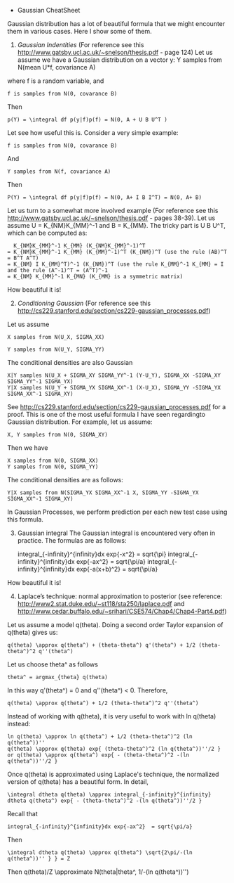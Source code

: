 - Gaussian CheatSheet

Gaussian distribution has a lot of beautiful formula that we might encounter them in various cases. Here I show some of them.

1. *Gaussian Indentities* (For reference see this http://www.gatsby.ucl.ac.uk/~snelson/thesis.pdf - page 124)
Let us assume we have a Gaussian distribution on a vector y:
    Y samples from N(mean U*f, covariance A)
    
where f is a random variable, and

    f is samples from N(0, covarance B)
Then

    p(Y) = \integral df p(y|f)p(f) = N(0, A + U B U^T )

Let see how useful this is. Consider a very simple example:

    f is samples from N(0, covarance B)
And

    Y samples from N(f, covariance A)
    
Then

    P(Y) = \integral df p(y|f)p(f) = N(0, A+ I B I^T) = N(0, A+ B)
    

Let us turn to a somewhat more involved example (For reference see this http://www.gatsby.ucl.ac.uk/~snelson/thesis.pdf - pages 38-39). Let us assume U = K_{NM}K_{MM}^-1 and B = K_{MM}. The tricky part is U B U^T, which can be computed
as:

      K_{NM}K_{MM}^-1 K_{MM} (K_{NM}K_{MM}^-1)^T
    = K_{NM}K_{MM}^-1 K_{MM} (K_{MM}^-1)^T (K_{NM})^T (use the rule (AB)^T = B^T A^T)
    = K_{NM} I K_{MM}^T)^-1 (K_{NM})^T (use the rule K_{MM}^-1 K_{MM} = I and the rule (A^-1)^T = (A^T)^-1
    = K_{NM} K_{MM}^-1 K_{MN} (K_{MM} is a symmetric matrix)

How beautiful it is!

2. *Conditioning Gaussian* (For reference see this http://cs229.stanford.edu/section/cs229-gaussian_processes.pdf)

Let us assume 

    X samples from N(U_X, SIGMA_XX)

    Y samples from N(U_Y, SIGMA_YY)
    
The conditional densities are also Gaussian

    X|Y samples N(U_X + SIGMA_XY SIGMA_YY^-1 (Y-U_Y), SIGMA_XX -SIGMA_XY SIGMA_YY^-1 SIGMA_YX)
    Y|X samples N(U_Y + SIGMA_YX SIGMA_XX^-1 (X-U_X), SIGMA_YY -SIGMA_YX SIGMA_XX^-1 SIGMA_XY)

See http://cs229.stanford.edu/section/cs229-gaussian_processes.pdf for a proof.
This is one of the most useful formula I have seen regardingto Gaussian distribution. For example, let us assume:

    X, Y samples from N(0, SIGMA_XY)

Then we have

    X samples from N(0, SIGMA_XX)
    Y samples from N(0, SIGMA_YY)
    
The conditional densities are as follows:

    Y|X samples from N(SIGMA_YX SIGMA_XX^-1 X, SIGMA_YY -SIGMA_YX SIGMA_XX^-1 SIGMA_XY)
    
In Gaussian Processes, we perform prediction per each new test case using this formula.

3. Gaussian integral
The Gaussian integral is encountered very often in practice. The formulas are as follows:

    integral_{-infinity}^{infinity}dx exp{-x^2}  = sqrt{\pi}
    integral_{-infinity}^{infinity}dx exp{-ax^2} = sqrt{\pi/a}
    integral_{-infinity}^{infinity}dx exp{-a(x+b)^2} = sqrt{\pi/a}
    
How beautiful it is!

4. Laplace’s technique: normal approximation to posterior (see reference: http://www2.stat.duke.edu/~st118/sta250/laplace.pdf and http://www.cedar.buffalo.edu/~srihari/CSE574/Chap4/Chap4-Part4.pdf)

Let us assume a model q(theta). Doing a second order Taylor expansion of q(theta) gives us:

    q(theta) \approx q(theta^) + (theta-theta^) q'(theta^) + 1/2 (theta-theta^)^2 q''(theta^)

Let us choose theta^ as follows
    
    theta^ = argmax_{theta} q(theta)
    
In this way q'(theta^) = 0 and q''(theta^) < 0. Therefore,

    q(theta) \approx q(theta^) + 1/2 (theta-theta^)^2 q''(theta^)
    
Instead of working with q(theta), it is very useful to work with ln q(theta) instead:


    ln q(theta) \approx ln q(theta^) + 1/2 (theta-theta^)^2 (ln q(theta^))''
    q(theta) \approx q(theta) exp{ (theta-theta^)^2 (ln q(theta^))''/2 }
    or q(theta) \approx q(theta^) exp{ - (theta-theta^)^2 -(ln q(theta^))''/2 }

Once q(theta) is approximated using Laplace's technique, the normalized version of q(theta)  has a beautiful form. In detail, 

    \integral dtheta q(theta) \approx integral_{-infinity}^{infinity} dtheta q(theta^) exp{ - (theta-theta^)^2 -(ln q(theta^))''/2 }

Recall that 

    integral_{-infinity}^{infinity}dx exp{-ax^2}  = sqrt{\pi/a}
    
Then 

    \integral dtheta q(theta) \approx q(theta^) \sqrt{2\pi/-(ln q(theta^))'' } } = Z

 Then 
    q(theta)/Z \approximate N(theta|theta^, 1/-(ln q(theta^))'')
